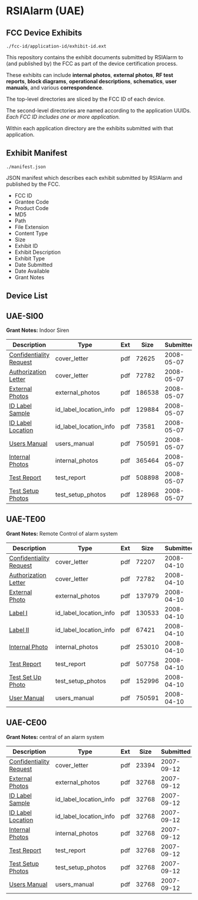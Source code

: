 # RSIAlarm (UAE)
## FCC Device Exhibits

```
./fcc-id/application-id/exhibit-id.ext
```

This repository contains the exhibit documents submitted by RSIAlarm to (and published by) the FCC as part of the device certification process.

These exhibits can include **internal photos**, **external photos**, **RF test reports**, **block diagrams**, **operational descriptions**, **schematics**, **user manuals**, and various **correspondence**.

The top-level directories are sliced by the FCC ID of each device.

The second-level directories are named according to the application UUIDs. *Each FCC ID includes one or more application.*

Within each application directory are the exhibits submitted with that application. 

## Exhibit Manifest

```
./manifest.json
```

JSON manifest which describes each exhibit submitted by RSIAlarm and published by the FCC.

- FCC ID
- Grantee Code
- Product Code
- MD5
- Path
- File Extension
- Content Type
- Size
- Exhibit ID
- Exhibit Description
- Exhibit Type
- Date Submitted
- Date Available
- Grant Notes

## Device List
## UAE-SI00
**Grant Notes:** Indoor Siren

| Description | Type | Ext | Size | Submitted | Available |
| ----------- | ---- | --- | ---- | --------- | --------- |
| [Confidentiality Request](UAE-SI00/cb5021f756c781eb8b1fcee1a983ff3e/937923.pdf) | cover_letter | pdf | 72625 | 2008-05-07 | 2008-05-07 |
| [Authorization Letter](UAE-SI00/cb5021f756c781eb8b1fcee1a983ff3e/925933.pdf) | cover_letter | pdf | 72782 | 2008-05-07 | 2008-05-07 |
| [External Photos](UAE-SI00/cb5021f756c781eb8b1fcee1a983ff3e/937914.pdf) | external_photos | pdf | 186538 | 2008-05-07 | 2008-05-07 |
| [ID Label Sample](UAE-SI00/cb5021f756c781eb8b1fcee1a983ff3e/937912.pdf) | id_label_location_info | pdf | 129884 | 2008-05-07 | 2008-05-07 |
| [ID Label Location](UAE-SI00/cb5021f756c781eb8b1fcee1a983ff3e/937913.pdf) | id_label_location_info | pdf | 73581 | 2008-05-07 | 2008-05-07 |
| [Users Manual](UAE-SI00/cb5021f756c781eb8b1fcee1a983ff3e/925930.pdf) | users_manual | pdf | 750591 | 2008-05-07 | 2008-05-07 |
| [Internal Photos](UAE-SI00/cb5021f756c781eb8b1fcee1a983ff3e/937915.pdf) | internal_photos | pdf | 365464 | 2008-05-07 | 2008-05-07 |
| [Test Report](UAE-SI00/cb5021f756c781eb8b1fcee1a983ff3e/937916.pdf) | test_report | pdf | 508898 | 2008-05-07 | 2008-05-07 |
| [Test Setup Photos](UAE-SI00/cb5021f756c781eb8b1fcee1a983ff3e/937920.pdf) | test_setup_photos | pdf | 128968 | 2008-05-07 | 2008-05-07 |
## UAE-TE00
**Grant Notes:** Remote Control of alarm system

| Description | Type | Ext | Size | Submitted | Available |
| ----------- | ---- | --- | ---- | --------- | --------- |
| [Confidentiality Request](UAE-TE00/b6105b75257d70f3fb68f2f057d3ea03/925932.pdf) | cover_letter | pdf | 72207 | 2008-04-10 | 2008-04-10 |
| [Authorization Letter](UAE-TE00/b6105b75257d70f3fb68f2f057d3ea03/925933.pdf) | cover_letter | pdf | 72782 | 2008-04-10 | 2008-04-10 |
| [External Photo](UAE-TE00/b6105b75257d70f3fb68f2f057d3ea03/925927.pdf) | external_photos | pdf | 137979 | 2008-04-10 | 2008-04-10 |
| [Label I](UAE-TE00/b6105b75257d70f3fb68f2f057d3ea03/925925.pdf) | id_label_location_info | pdf | 130533 | 2008-04-10 | 2008-04-10 |
| [Label II](UAE-TE00/b6105b75257d70f3fb68f2f057d3ea03/925926.pdf) | id_label_location_info | pdf | 67421 | 2008-04-10 | 2008-04-10 |
| [Internal Photo](UAE-TE00/b6105b75257d70f3fb68f2f057d3ea03/925928.pdf) | internal_photos | pdf | 253010 | 2008-04-10 | 2008-04-10 |
| [Test Report](UAE-TE00/b6105b75257d70f3fb68f2f057d3ea03/925929.pdf) | test_report | pdf | 507758 | 2008-04-10 | 2008-04-10 |
| [Test Set Up Photo](UAE-TE00/b6105b75257d70f3fb68f2f057d3ea03/925931.pdf) | test_setup_photos | pdf | 152996 | 2008-04-10 | 2008-04-10 |
| [User Manual](UAE-TE00/b6105b75257d70f3fb68f2f057d3ea03/925930.pdf) | users_manual | pdf | 750591 | 2008-04-10 | 2008-04-10 |
## UAE-CE00
**Grant Notes:** central of an alarm system

| Description | Type | Ext | Size | Submitted | Available |
| ----------- | ---- | --- | ---- | --------- | --------- |
| [Confidentiality Request](UAE-CE00/c0f299e26f453ec4b1b4be25d00011f9/841733.pdf) | cover_letter | pdf | 23394 | 2007-09-12 | 2007-09-12 |
| [External Photos](UAE-CE00/c0f299e26f453ec4b1b4be25d00011f9/841728.pdf) | external_photos | pdf | 32768 | 2007-09-12 | 2007-09-12 |
| [ID Label Sample](UAE-CE00/c0f299e26f453ec4b1b4be25d00011f9/841726.pdf) | id_label_location_info | pdf | 32768 | 2007-09-12 | 2007-09-12 |
| [ID Label Location](UAE-CE00/c0f299e26f453ec4b1b4be25d00011f9/841727.pdf) | id_label_location_info | pdf | 32768 | 2007-09-12 | 2007-09-12 |
| [Internal Photos](UAE-CE00/c0f299e26f453ec4b1b4be25d00011f9/841729.pdf) | internal_photos | pdf | 32768 | 2007-09-12 | 2007-09-12 |
| [Test Report](UAE-CE00/c0f299e26f453ec4b1b4be25d00011f9/841730.pdf) | test_report | pdf | 32768 | 2007-09-12 | 2007-09-12 |
| [Test Setup Photos](UAE-CE00/c0f299e26f453ec4b1b4be25d00011f9/841732.pdf) | test_setup_photos | pdf | 32768 | 2007-09-12 | 2007-09-12 |
| [Users Manual](UAE-CE00/c0f299e26f453ec4b1b4be25d00011f9/841731.pdf) | users_manual | pdf | 32768 | 2007-09-12 | 2007-09-12 |
